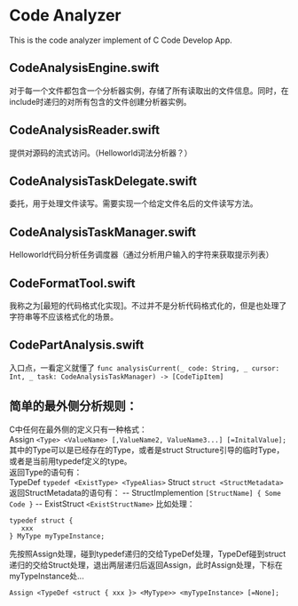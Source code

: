 # Code Analyzer
This is the code analyzer implement of C Code Develop App.

## CodeAnalysisEngine.swift
对于每一个文件都包含一个分析器实例，存储了所有读取出的文件信息。同时，在include时递归的对所有包含的文件创建分析器实例。  

## CodeAnalysisReader.swift
提供对源码的流式访问。（Helloworld词法分析器？）

## CodeAnalysisTaskDelegate.swift
委托，用于处理文件读写。需要实现一个给定文件名后的文件读写方法。

## CodeAnalysisTaskManager.swift
Helloworld代码分析任务调度器（通过分析用户输入的字符来获取提示列表）

## CodeFormatTool.swift
我称之为[最短的代码格式化实现]。不过并不是分析代码格式化的，但是也处理了字符串等不应该格式化的场景。

## CodePartAnalysis.swift
入口点，一看定义就懂了
`func analysisCurrent(_ code: String, _ cursor: Int, _ task: CodeAnalysisTaskManager) -> [CodeTipItem]`

## 简单的最外侧分析规则：
C中任何在最外侧的定义只有一种格式：  
Assign `<Type> <ValueName> [,ValueName2, ValueName3...] [=InitalValue];`
其中的Type可以是已经存在的Type，或者是struct Structure引导的临时Type，或者是当前用typedef定义的type。  
返回Type的语句有：  
TypeDef `typedef <ExistType> <TypeAlias>`
Struct `struct <StructMetadata>`
  返回StructMetadata的语句有：
  -- StructImplemention `[StructName] { Some Code }`
  -- ExistStruct `<ExistStructName>`
比如处理：
```
typedef struct {
   xxx
} MyType myTypeInstance;
```
先按照Assign处理，碰到typedef递归的交给TypeDef处理，TypeDef碰到struct递归的交给Struct处理，退出两层递归后返回Assign，此时Assign处理<ValueName>，下标在myTypeInstance处...
```
Assign <TypeDef <struct { xxx }> <MyType>> <myTypeInstance> [=None];
```
